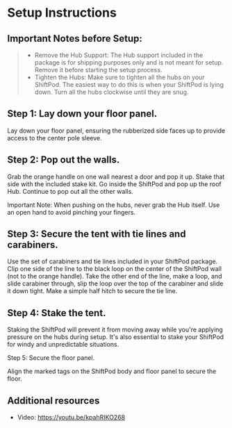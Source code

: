 # Setup Instructions

## Important Notes before Setup:

> - Remove the Hub Support: The Hub support included in the package is for shipping purposes only and is not meant for setup. Remove it before starting the setup process.
> - Tighten the Hubs: Make sure to tighten all the hubs on your ShiftPod. The easiest way to do this is when your ShiftPod is lying down. Turn all the hubs clockwise until they are snug.

## Step 1: Lay down your floor panel.

Lay down your floor panel, ensuring the rubberized side faces up to provide access to the center pole sleeve.

## Step 2: Pop out the walls.

Grab the orange handle on one wall nearest a door and pop it up.
Stake that side with the included stake kit.
Go inside the ShiftPod and pop up the roof Hub.
Continue to pop out all the other walls.

Important Note: When pushing on the hubs, never grab the Hub itself. Use an open hand to avoid pinching your fingers.

## Step 3: Secure the tent with tie lines and carabiners.

Use the set of carabiners and tie lines included in your ShiftPod package.
Clip one side of the line to the black loop on the center of the ShiftPod wall (not to the orange handle).
Take the other end of the line, make a loop, and slide carabiner through, slip the loop over the top of the 
carabiner and slide it down tight. Make a simple half hitch to secure the tie line.

## Step 4: Stake the tent.

Staking the ShiftPod will prevent it from moving away while you're applying pressure on the hubs during setup.
It's also essential to stake your ShiftPod for windy and unpredictable situations.

Step 5: Secure the floor panel.

Align the marked tags on the ShiftPod body and floor panel to secure the floor.

## Additional resources

 - Video: <https://youtu.be/kpahRIKO268>
